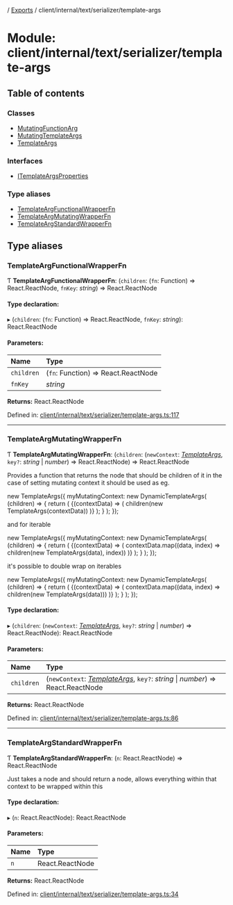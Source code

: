 [](../README.md) / [Exports](../modules.md) / client/internal/text/serializer/template-args

# Module: client/internal/text/serializer/template-args

## Table of contents

### Classes

- [MutatingFunctionArg](../classes/client_internal_text_serializer_template_args.mutatingfunctionarg.md)
- [MutatingTemplateArgs](../classes/client_internal_text_serializer_template_args.mutatingtemplateargs.md)
- [TemplateArgs](../classes/client_internal_text_serializer_template_args.templateargs.md)

### Interfaces

- [ITemplateArgsProperties](../interfaces/client_internal_text_serializer_template_args.itemplateargsproperties.md)

### Type aliases

- [TemplateArgFunctionalWrapperFn](client_internal_text_serializer_template_args.md#templateargfunctionalwrapperfn)
- [TemplateArgMutatingWrapperFn](client_internal_text_serializer_template_args.md#templateargmutatingwrapperfn)
- [TemplateArgStandardWrapperFn](client_internal_text_serializer_template_args.md#templateargstandardwrapperfn)

## Type aliases

### TemplateArgFunctionalWrapperFn

Ƭ **TemplateArgFunctionalWrapperFn**: (`children`: (`fn`: Function) => React.ReactNode, `fnKey`: *string*) => React.ReactNode

#### Type declaration:

▸ (`children`: (`fn`: Function) => React.ReactNode, `fnKey`: *string*): React.ReactNode

#### Parameters:

Name | Type |
:------ | :------ |
`children` | (`fn`: Function) => React.ReactNode |
`fnKey` | *string* |

**Returns:** React.ReactNode

Defined in: [client/internal/text/serializer/template-args.ts:117](https://github.com/onzag/itemize/blob/3efa2a4a/client/internal/text/serializer/template-args.ts#L117)

___

### TemplateArgMutatingWrapperFn

Ƭ **TemplateArgMutatingWrapperFn**: (`children`: (`newContext`: [*TemplateArgs*](../classes/client_internal_text_serializer_template_args.templateargs.md), `key?`: *string* \| *number*) => React.ReactNode) => React.ReactNode

Provides a function that returns the node that should be children of it
in the case of setting mutating context it should be used as eg.

new TemplateArgs({
  myMutatingContext: new DynamicTemplateArgs(
    (children) => {
      return (
        <ContextRetrieverWhatnot>
          {(contextData) => (
             children(new TemplateArgs(contextData))
          )}
        </ContextRetrieverWhatnot>
      );
    }
  );
});

and for iterable

new TemplateArgs({
  myMutatingContext: new DynamicTemplateArgs(
    (children) => {
      return (
        <ContextRetrieverWhatnot>
          {(contextData) => (
             contextData.map((data, index) => children(new TemplateArgs(data), index))
          )}
        </ContextRetrieverWhatnot>
      );
    }
  );
});

it's possible to double wrap on iterables

new TemplateArgs({
  myMutatingContext: new DynamicTemplateArgs(
    (children) => {
      return (
        <ContextRetrieverWhatnot>
          {(contextData) => (
             contextData.map((data, index) => <OtherContextProvider key={index}>children(new TemplateArgs(data))</OtherContextProvider>)
          )}
        </ContextRetrieverWhatnot>
      );
    }
  );
});

#### Type declaration:

▸ (`children`: (`newContext`: [*TemplateArgs*](../classes/client_internal_text_serializer_template_args.templateargs.md), `key?`: *string* \| *number*) => React.ReactNode): React.ReactNode

#### Parameters:

Name | Type |
:------ | :------ |
`children` | (`newContext`: [*TemplateArgs*](../classes/client_internal_text_serializer_template_args.templateargs.md), `key?`: *string* \| *number*) => React.ReactNode |

**Returns:** React.ReactNode

Defined in: [client/internal/text/serializer/template-args.ts:86](https://github.com/onzag/itemize/blob/3efa2a4a/client/internal/text/serializer/template-args.ts#L86)

___

### TemplateArgStandardWrapperFn

Ƭ **TemplateArgStandardWrapperFn**: (`n`: React.ReactNode) => React.ReactNode

Just takes a node and should return a node, allows everything within that context
to be wrapped within this

#### Type declaration:

▸ (`n`: React.ReactNode): React.ReactNode

#### Parameters:

Name | Type |
:------ | :------ |
`n` | React.ReactNode |

**Returns:** React.ReactNode

Defined in: [client/internal/text/serializer/template-args.ts:34](https://github.com/onzag/itemize/blob/3efa2a4a/client/internal/text/serializer/template-args.ts#L34)
